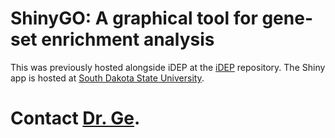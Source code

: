# ShinyGO: A graphical tool for gene-set enrichment analysis

This was previously hosted alongside iDEP at the [iDEP](https://github.com/iDEP-SDSU/idep) repository. 
The Shiny app is hosted at [South Dakota State University](http://bioinformatics.sdstate.edu/go). 

# Contact [Dr. Ge](https://twitter.com/StevenXGe).
